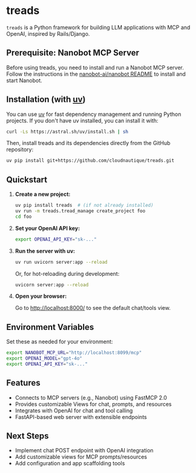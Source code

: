 # treads

`treads` is a Python framework for building LLM applications with MCP and OpenAI, inspired by Rails/Django.

## Prerequisite: Nanobot MCP Server

Before using treads, you need to install and run a Nanobot MCP server. Follow the instructions in the [nanobot-ai/nanobot README](https://github.com/nanobot-ai/nanobot#readme) to install and start Nanobot.

## Installation (with [uv](https://astral.sh/uv/))

You can use [uv](https://astral.sh/uv/) for fast dependency management and running Python projects. If you don't have uv installed, you can install it with:

```zsh
curl -Ls https://astral.sh/uv/install.sh | sh
```

Then, install treads and its dependencies directly from the GitHub repository:

```zsh
uv pip install git+https://github.com/cloudnautique/treads.git
```

## Quickstart

1. **Create a new project:**

   ```zsh
   uv pip install treads  # (if not already installed)
   uv run -m treads.tread_manage create_project foo
   cd foo
   ```

2. **Set your OpenAI API key:**

   ```zsh
   export OPENAI_API_KEY="sk-..."
   ```

3. **Run the server with uv:**

   ```zsh
   uv run uvicorn server:app --reload
   ```

   Or, for hot-reloading during development:

   ```zsh
   uvicorn server:app --reload
   ```

4. **Open your browser:**

   Go to [http://localhost:8000/](http://localhost:8000/) to see the default chat/tools view.

## Environment Variables

Set these as needed for your environment:

```zsh
export NANOBOT_MCP_URL="http://localhost:8099/mcp"
export OPENAI_MODEL="gpt-4o"
export OPENAI_API_KEY="sk-..."
```

## Features

- Connects to MCP servers (e.g., Nanobot) using FastMCP 2.0
- Provides customizable Views for chat, prompts, and resources
- Integrates with OpenAI for chat and tool calling
- FastAPI-based web server with extensible endpoints

## Next Steps

- Implement chat POST endpoint with OpenAI integration
- Add customizable views for MCP prompts/resources
- Add configuration and app scaffolding tools
